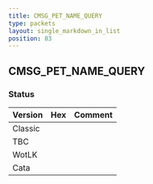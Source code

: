 ```yaml
---
title: CMSG_PET_NAME_QUERY
type: packets
layout: single_markdown_in_list
position: 83
---
```


## CMSG_PET_NAME_QUERY

### Status

Version | Hex | Comment
---------- | ---------- | ---------- 
Classic |  |  
TBC |  |  
WotLK |  |  
Cata |  |  
